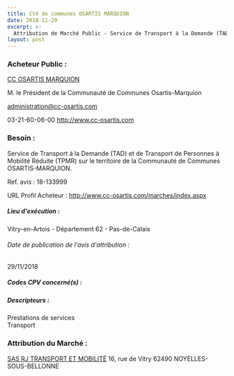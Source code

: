 ```yaml
---
title: Cté de communes OSARTIS MARQUION
date: 2018-11-29
excerpt: >-
  Attribution de Marché Public - Service de Transport à la Demande (TAD) et transport de personnes à mobilité réduite (TPMR) sur le territoire de la Communauté de Communes OSARTIS-MARQUION.
layout: post
---
```


### Acheteur Public : 
<a href="/acheteur-32/siren-200044048"> CC OSARTIS MARQUION</a><br/>

M. le Président de la Communauté de Communes Osartis-Marquion

administration@cc-osartis.com

03-21-60-06-00
http://www.cc-osartis.com
### Besoin :

Service de Transport à la Demande (TAD) et de Transport de Personnes à Mobilité Réduite (TPMR) sur le territoire de la Communauté de Communes OSARTIS-MARQUION.

Ref. avis : 18-133999

URL Profil Acheteur : http://www.cc-osartis.com/marches/index.aspx

##### Lieu d'exécution :

Vitry-en-Artois - Département 62 - Pas-de-Calais

###### Date de publication de l'avis d'attribution : 
29/11/2018

##### Codes CPV concerné(s) :

##### Descripteurs :
Prestations de services <br/>
Transport <br/>

### Attribution du Marché :
<a href="/entreprise-270/siren-812740009"> SAS RJ TRANSPORT ET MOBILITÉ</a>    16, rue de Vitry 62490 NOYELLES-SOUS-BELLONNE <br/>
